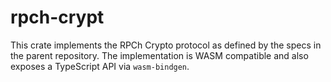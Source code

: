 # rpch-crypt

This crate implements the RPCh Crypto protocol as defined by the specs in the parent repository.
The implementation is WASM compatible and also exposes a TypeScript API via `wasm-bindgen`.


